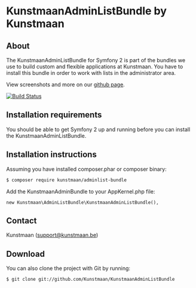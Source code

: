 KunstmaanAdminListBundle by Kunstmaan
=================================

About
-----
The KunstmaanAdminListBundle for Symfony 2 is part of the bundles we use to build custom and flexible applications at Kunstmaan.
You have to install this bundle in order to work with lists in the administrator area.

View screenshots and more on our [github page](http://kunstmaan.github.com/KunstmaanAdminListBundle).

[![Build Status](https://secure.travis-ci.org/Kunstmaan/KunstmaanAdminListBundle.png?branch=master)](http://travis-ci.org/Kunstmaan/KunstmaanAdminListBundle)


Installation requirements
-------------------------
You should be able to get Symfony 2 up and running before you can install the KunstmaanAdminListBundle.

Installation instructions
-------------------------
Assuming you have installed composer.phar or composer binary:

``` bash
$ composer require kunstmaan/adminlist-bundle
```

Add the KunstmaanAdminBundle to your AppKernel.php file:

```
new Kunstmaan\AdminListBundle\KunstmaanAdminListBundle(),
```

Contact
-------
Kunstmaan (support@kunstmaan.be)

Download
--------
You can also clone the project with Git by running:

```
$ git clone git://github.com/Kunstmaan/KunstmaanAdminListBundle
```